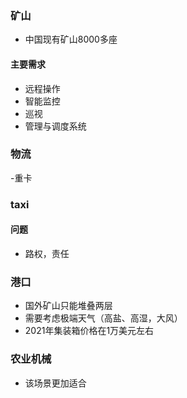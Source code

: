 ### 矿山
- 中国现有矿山8000多座
#### 主要需求
- 远程操作
- 智能监控
- 巡视
- 管理与调度系统
### 物流
-重卡

### taxi

#### 问题
- 路权，责任
### 港口
- 国外矿山只能堆叠两层
- 需要考虑极端天气（高盐、高湿，大风）
- 2021年集装箱价格在1万美元左右

### 农业机械
- 该场景更加适合